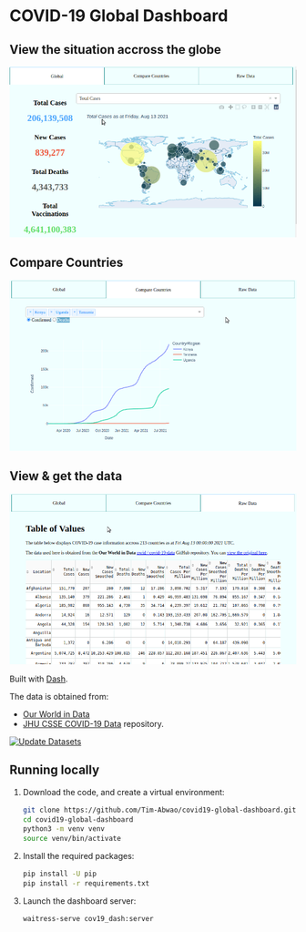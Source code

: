 # COVID-19 Global Dashboard

## View the situation accross the globe

[![global screencast](cov19_dash/assets/global-screencast.gif)][live_app]

## Compare Countries

[![countries screencast](cov19_dash/assets/countries-screencast.gif)][live_app]

## View & get the data

[![data screencast](cov19_dash/assets/data-screencast.gif)][live_app]

Built with [Dash][dash].

The data is obtained from:

* [Our World in Data][owid]
* [JHU CSSE COVID-19 Data][jhucsse] repository.

[![Update Datasets](https://github.com/Tim-Abwao/covid19-global-dashboard/actions/workflows/data.yml/badge.svg)](https://github.com/Tim-Abwao/covid19-global-dashboard/actions/workflows/data.yml)

## Running locally

1. Download the code, and create a virtual environment:

    ```bash
    git clone https://github.com/Tim-Abwao/covid19-global-dashboard.git
    cd covid19-global-dashboard
    python3 -m venv venv
    source venv/bin/activate
    ```

2. Install the required packages:

    ```bash
    pip install -U pip
    pip install -r requirements.txt
    ```

3. Launch the dashboard server:

    ```bash
    waitress-serve cov19_dash:server
    ```

[dash]: https://plotly.com/dash/
[owid]: https://github.com/owid/covid-19-data/tree/master/public/data
[jhucsse]: https://github.com/CSSEGISandData/COVID-19
[live_app]: https://covid19-global-dash.herokuapp.com/
